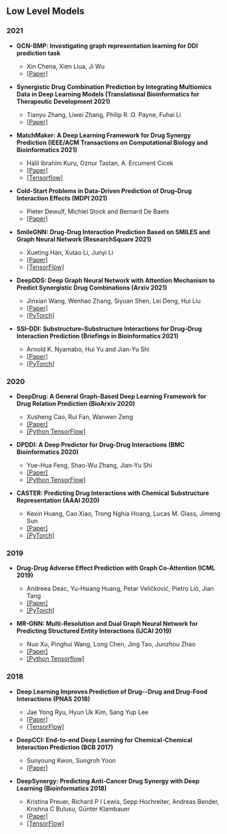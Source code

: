 ## Low Level Models
### 2021

- **GCN-BMP: Investigating graph representation learning for DDI prediction task**
  - Xin Chena, Xien Liua, Ji Wu
  - [[Paper]](https://www.sciencedirect.com/science/article/pii/S1046202320300608)

- **Synergistic Drug Combination Prediction by Integrating Multiomics Data in Deep Learning Models (Translational Bioinformatics for Therapeutic Development 2021)**
  - Tianyu Zhang, Liwei Zhang, Philip R. O. Payne, Fuhai Li
  - [[Paper]](https://www.biorxiv.org/content/10.1101/2020.05.24.113241v3)
 
- **MatchMaker: A Deep Learning Framework for Drug Synergy Prediction (IEEE/ACM Transactions on Computational Biology and Bioinformatics 2021)**
  - Halil Ibrahim Kuru, Oznur Tastan, A. Ercument Cicek
  - [[Paper]](https://www.biorxiv.org/content/10.1101/2020.05.24.113241v3)
  - [[Tensorflow]](https://github.com/hikuru/matchmaker)

- **Cold-Start Problems in Data-Driven Prediction of Drug–Drug Interaction Effects (MDPI 2021)**
  - Pieter Dewulf, Michiel Stock and Bernard De Baets
  - [[Paper]](https://www.mdpi.com/1424-8247/14/5/429)

- **SmileGNN: Drug-Drug Interaction Prediction Based on SMILES and Graph Neural Network (ResearchSquare 2021)**
  - Xueting Han, Xutao Li, Junyi Li
  - [[Paper]](https://assets.researchsquare.com/files/rs-598562/v1_covered.pdf?c=1631870448)
  - [[TensorFlow]](https://github.com/AshleyHan/SmileGNN)

- **DeepDDS: Deep Graph Neural Network with Attention Mechanism to Predict Synergistic Drug Combinations (Arxiv 2021)**
  - Jinxian Wang, Wenhao Zhang, Siyuan Shen, Lei Deng, Hui Liu
  - [[Paper]](https://www.biorxiv.org/content/10.1101/2021.04.06.438723v1.abstract)
  - [[PyTorch]](https://github.com/Sinwang404/DeepDDs)

- **SSI–DDI: Substructure–Substructure Interactions for Drug–Drug Interaction Prediction (Briefings in Bioinformatics 2021)**
  - Arnold K. Nyamabo, Hui Yu and Jian-Yu Shi
  - [[Paper]](https://academic.oup.com/bib/advance-article-abstract/doi/10.1093/bib/bbab133/6265181)
  - [[PyTorch]](https://github.com/kanz76/SSI-DDI)

### 2020
- **DeepDrug: A General Graph-Based Deep Learning Framework for Drug Relation Prediction (BioArxiv 2020)**
  - Xusheng Cao, Rui Fan, Wanwen Zeng
  - [[Paper]](https://www.biorxiv.org/content/10.1101/2020.11.09.375626v1)
  - [[Python TensorFlow]](https://github.com/wanwenzeng/deepdrug)

- **DPDDI: A Deep Predictor for Drug-Drug Interactions (BMC Bioinformatics 2020)**
  - Yue-Hua Feng, Shao-Wu Zhang, Jian-Yu Shi
  - [[Paper]](https://bmcbioinformatics.biomedcentral.com/articles/10.1186/s12859-020-03724-x)
  - [[Python TensorFlow]](https://github.com/fenshiwuhen/DPDDI)

- **CASTER: Predicting Drug Interactions with Chemical Substructure Representation (AAAI 2020)**
  - Kexin Huang, Cao Xiao, Trong Nghia Hoang, Lucas M. Glass, Jimeng Sun
  - [[Paper]](https://arxiv.org/abs/1911.06446)
  - [[PyTorch]](https://github.com/kexinhuang12345/CASTER)


### 2019

- **Drug-Drug Adverse Effect Prediction with Graph Co-Attention (ICML 2019)**
  - Andreea Deac, Yu-Hsiang Huang, Petar Veličković, Pietro Liò, Jian Tang
  - [[Paper]](https://arxiv.org/abs/1905.00534)
  - [[PyTorch]](https://github.com/andreeadeac22/graph_coattention)

- **MR-GNN: Multi-Resolution and Dual Graph Neural Network for Predicting Structured Entity Interactions (IJCAI 2019)**
  - Nuo Xu, Pinghui Wang, Long Chen, Jing Tao, Junzhou Zhao
  - [[Paper]](https://arxiv.org/abs/1905.09558?context=cs.LG)
  - [[Python Tensorflow]](https://github.com/prometheusXN/MR-GNN)

### 2018

- **Deep Learning Improves Prediction of Drug--Drug and Drug-Food Interactions (PNAS 2018)**
  - Jae Yong Ryu, Hyun Uk Kim, Sang Yup Lee
  - [[Paper]](https://www.pnas.org/content/115/18/E4304)
  - [[TensorFlow]](https://bitbucket.org/kaistsystemsbiology/deepddi)

- **DeepCCI: End-to-end Deep Learning for Chemical-Chemical Interaction Prediction (BCB 2017)**
  - Sunyoung Kwon, Sungroh Yoon
  - [[Paper]](https://arxiv.org/abs/1704.08432)

- **DeepSynergy: Predicting Anti-Cancer Drug Synergy with Deep Learning (Bioinformatics 2018)**
  - Kristina Preuer, Richard P I Lewis, Sepp Hochreiter, Andreas Bender, Krishna C Bulusu, Günter Klambauer
  - [[Paper]](https://academic.oup.com/bioinformatics/article/34/9/1538/4747884?login=true)
  - [[TensorFlow]](https://github.com/KristinaPreuer/DeepSynergy)
